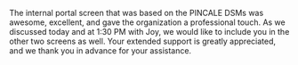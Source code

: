 The internal portal screen that was based on the PINCALE DSMs was awesome, excellent, and gave the organization a professional touch. As we discussed today and at 1:30 PM with Joy, we would like to include you in the other two screens as well. Your extended support is greatly appreciated, and we thank you in advance for your assistance.
